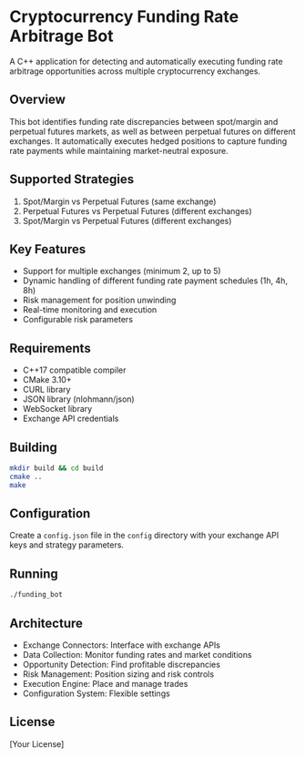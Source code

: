 # Cryptocurrency Funding Rate Arbitrage Bot

A C++ application for detecting and automatically executing funding rate arbitrage opportunities across multiple cryptocurrency exchanges.

## Overview

This bot identifies funding rate discrepancies between spot/margin and perpetual futures markets, as well as between perpetual futures on different exchanges. It automatically executes hedged positions to capture funding rate payments while maintaining market-neutral exposure.

## Supported Strategies

1. Spot/Margin vs Perpetual Futures (same exchange)
2. Perpetual Futures vs Perpetual Futures (different exchanges)
3. Spot/Margin vs Perpetual Futures (different exchanges)

## Key Features

- Support for multiple exchanges (minimum 2, up to 5)
- Dynamic handling of different funding rate payment schedules (1h, 4h, 8h)
- Risk management for position unwinding
- Real-time monitoring and execution
- Configurable risk parameters

## Requirements

- C++17 compatible compiler
- CMake 3.10+
- CURL library
- JSON library (nlohmann/json)
- WebSocket library
- Exchange API credentials

## Building

```bash
mkdir build && cd build
cmake ..
make
```

## Configuration

Create a `config.json` file in the `config` directory with your exchange API keys and strategy parameters.

## Running

```bash
./funding_bot
```

## Architecture

- Exchange Connectors: Interface with exchange APIs
- Data Collection: Monitor funding rates and market conditions
- Opportunity Detection: Find profitable discrepancies
- Risk Management: Position sizing and risk controls
- Execution Engine: Place and manage trades
- Configuration System: Flexible settings

## License

[Your License] 
